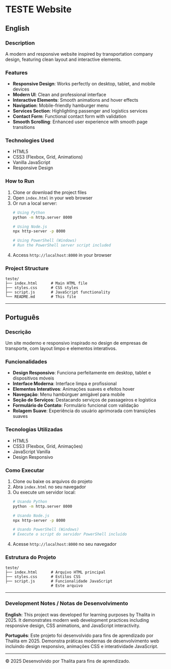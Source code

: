 # TESTE Website

## English

### Description
A modern and responsive website inspired by transportation company design, featuring clean layout and interactive elements.

### Features
- **Responsive Design**: Works perfectly on desktop, tablet, and mobile devices
- **Modern UI**: Clean and professional interface
- **Interactive Elements**: Smooth animations and hover effects
- **Navigation**: Mobile-friendly hamburger menu
- **Services Section**: Highlighting passenger and logistics services
- **Contact Form**: Functional contact form with validation
- **Smooth Scrolling**: Enhanced user experience with smooth page transitions

### Technologies Used
- HTML5
- CSS3 (Flexbox, Grid, Animations)
- Vanilla JavaScript
- Responsive Design

### How to Run
1. Clone or download the project files
2. Open `index.html` in your web browser
3. Or run a local server:
   ```bash
   # Using Python
   python -m http.server 8000
   
   # Using Node.js
   npx http-server -p 8000
   
   # Using PowerShell (Windows)
   # Run the PowerShell server script included
   ```
4. Access `http://localhost:8000` in your browser

### Project Structure
```
teste/
├── index.html      # Main HTML file
├── styles.css      # CSS styles
├── script.js       # JavaScript functionality
└── README.md       # This file
```

---

## Português

### Descrição
Um site moderno e responsivo inspirado no design de empresas de transporte, com layout limpo e elementos interativos.

### Funcionalidades
- **Design Responsivo**: Funciona perfeitamente em desktop, tablet e dispositivos móveis
- **Interface Moderna**: Interface limpa e profissional
- **Elementos Interativos**: Animações suaves e efeitos hover
- **Navegação**: Menu hambúrguer amigável para mobile
- **Seção de Serviços**: Destacando serviços de passageiros e logística
- **Formulário de Contato**: Formulário funcional com validação
- **Rolagem Suave**: Experiência do usuário aprimorada com transições suaves

### Tecnologias Utilizadas
- HTML5
- CSS3 (Flexbox, Grid, Animações)
- JavaScript Vanilla
- Design Responsivo

### Como Executar
1. Clone ou baixe os arquivos do projeto
2. Abra `index.html` no seu navegador
3. Ou execute um servidor local:
   ```bash
   # Usando Python
   python -m http.server 8000
   
   # Usando Node.js
   npx http-server -p 8000
   
   # Usando PowerShell (Windows)
   # Execute o script do servidor PowerShell incluído
   ```
4. Acesse `http://localhost:8000` no seu navegador

### Estrutura do Projeto
```
teste/
├── index.html      # Arquivo HTML principal
├── styles.css      # Estilos CSS
├── script.js       # Funcionalidade JavaScript
                    # Este arquivo
```

---

### Development Notes / Notas de Desenvolvimento

**English**: This project was developed for learning purposes by Thalita in 2025. It demonstrates modern web development practices including responsive design, CSS animations, and JavaScript interactivity.

**Português**: Este projeto foi desenvolvido para fins de aprendizado por Thalita em 2025. Demonstra práticas modernas de desenvolvimento web incluindo design responsivo, animações CSS e interatividade JavaScript.

---

© 2025 Desenvolvido por Thalita para fins de aprendizado.
